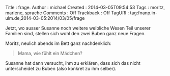 Title     : frage.
Author    : michael
Created   : 2014-03-05T09:54:53
Tags      : moritz, marlene, sprache
Comments  : Off
Trackback : Off
TagURI    : tag:fnanp.in-ulm.de,2014-03-05:2014/03/05/frage

Jetzt, wo ausser Susanne noch weitere weibliche Wesen Teil unserer
Familien sind, stellen sich wohl den zwei Buben ganz neue Fragen.

Moritz, neulich abends im Bett ganz nachdenklich:

> Mama, wie fühlt ein Mädchen?

Susanne hat dann versucht, ihm zu erklären, dass sich das nicht
unterscheidet zu Buben (also konkret zu ihm selber).
